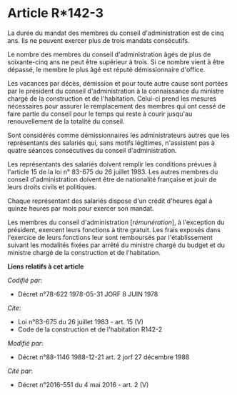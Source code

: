 # Article R*142-3

La durée du mandat des membres du conseil d'administration est de cinq ans. Ils ne peuvent exercer plus de trois mandats
consécutifs.

Le nombre des membres du conseil d'administration âgés de plus de soixante-cinq ans ne peut être supérieur à trois. Si ce
nombre vient à être dépassé, le membre le plus âgé est réputé démissionnaire d'office.

Les vacances par décès, démission et pour toute autre cause sont portées par le président du conseil d'administration à la
connaissance du ministre chargé de la construction et de l'habitation. Celui-ci prend les mesures nécessaires pour assurer le
remplacement des membres qui ont cessé de faire partie du conseil pour le temps qui reste à courir jusqu'au renouvellement de
la totalité du conseil.

Sont considérés comme démissionnaires les administrateurs autres que les représentants des salariés qui, sans motifs
légitimes, n'assistent pas à quatre séances consécutives du conseil d'administration.

Les représentants des salariés doivent remplir les conditions prévues à l'article 15 de la loi n° 83-675 du 26 juillet 1983.
Les autres membres du conseil d'administration doivent être de nationalité française et jouir de leurs droits civils et
politiques.

Chaque représentant des salariés dispose d'un crédit d'heures égal à quinze heures par mois pour exercer son mandat.

Les membres du conseil d'administration [*rémunération*], à l'exception du président, exercent leurs fonctions à titre
gratuit. Les frais exposés dans l'exercice de leurs fonctions leur sont remboursés par l'établissement suivant les modalités
fixées par arrêté du ministre chargé du budget et du ministre chargé de la construction et de l'habitation.

**Liens relatifs à cet article**

_Codifié par_:

  - Décret n°78-622 1978-05-31 JORF 8 JUIN 1978

_Cite_:

  - Loi n°83-675 du 26 juillet 1983 - art. 15 (V)
  - Code de la construction et de l'habitation R142-2

_Modifié par_:

  - Décret n°88-1146 1988-12-21 art. 2 jorf 27 décembre 1988

_Cité par_:

  - Décret n°2016-551 du 4 mai 2016 - art. 2 (V)
